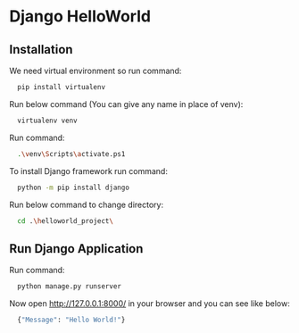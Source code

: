 

# Django HelloWorld 


## Installation
 
We need virtual environment so run command:

```bash
  pip install virtualenv
```
Run below command (You can give any name in place of venv):
```bash
  virtualenv venv
```
Run command:
```bash
  .\venv\Scripts\activate.ps1
```
To install Django framework run command:
```bash
  python -m pip install django
```

Run below command to change directory:
```bash
  cd .\helloworld_project\
```

## Run Django Application
Run command:
```bash
  python manage.py runserver
```
Now open http://127.0.0.1:8000/ in your browser and you can see like below:
```bash
  {"Message": "Hello World!"}
```